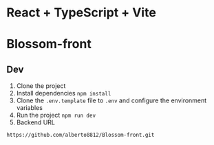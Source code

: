 # React + TypeScript + Vite

# Blossom-front
## Dev

1. Clone the project
2. Install dependencies `npm install`
3. Clone the `.env.template` file to `.env` and configure the environment variables
4. Run the project `npm run dev`
5. Backend URL
```
https://github.com/alberto8812/Blossom-front.git
```
